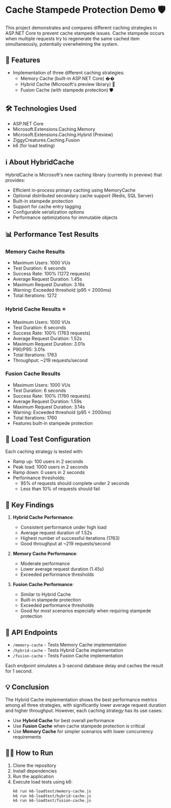 # Cache Stampede Protection Demo 🛡️

This project demonstrates and compares different caching strategies in ASP.NET Core to prevent cache stampede issues. Cache stampede occurs when multiple requests try to regenerate the same cached item simultaneously, potentially overwhelming the system.

## 🚀 Features

- Implementation of three different caching strategies:
  - Memory Cache (built-in ASP.NET Core) ��
  - Hybrid Cache (Microsoft's preview library) 🔄
  - Fusion Cache (with stampede protection) 🛡️

## 🛠️ Technologies Used

- ASP.NET Core
- Microsoft.Extensions.Caching.Memory
- Microsoft.Extensions.Caching.Hybrid (Preview)
- ZiggyCreatures.Caching.Fusion
- k6 (for load testing)

## ℹ️ About HybridCache

HybridCache is Microsoft's new caching library (currently in preview) that provides:
- Efficient in-process primary caching using MemoryCache
- Optional distributed secondary cache support (Redis, SQL Server)
- Built-in stampede protection
- Support for cache entry tagging
- Configurable serialization options
- Performance optimizations for immutable objects

## 📊 Performance Test Results

### Memory Cache Results
- Maximum Users: 1000 VUs
- Test Duration: 6 seconds
- Success Rate: 100% (1272 requests)
- Average Request Duration: 1.45s
- Maximum Request Duration: 3.16s
- Warning: Exceeded threshold (p95 < 2000ms)
- Total Iterations: 1272

### Hybrid Cache Results ⭐
- Maximum Users: 1000 VUs
- Test Duration: 6 seconds
- Success Rate: 100% (1763 requests)
- Average Request Duration: 1.52s
- Maximum Request Duration: 3.01s
- P90/P95: 3.01s
- Total Iterations: 1763
- Throughput: ~219 requests/second

### Fusion Cache Results
- Maximum Users: 1000 VUs
- Test Duration: 6 seconds
- Success Rate: 100% (1760 requests)
- Average Request Duration: 1.59s
- Maximum Request Duration: 3.14s
- Warning: Exceeded threshold (p95 < 2000ms)
- Total Iterations: 1760
- Features built-in stampede protection

## 🧪 Load Test Configuration

Each caching strategy is tested with:
- Ramp up: 100 users in 2 seconds
- Peak load: 1000 users in 2 seconds
- Ramp down: 0 users in 2 seconds
- Performance thresholds:
  - 95% of requests should complete under 2 seconds
  - Less than 10% of requests should fail

## 📝 Key Findings

1. **Hybrid Cache Performance**: 
   - Consistent performance under high load
   - Average request duration of 1.52s
   - Highest number of successful iterations (1763)
   - Good throughput at ~219 requests/second

2. **Memory Cache Performance**:
   - Moderate performance
   - Lower average request duration (1.45s)
   - Exceeded performance thresholds

3. **Fusion Cache Performance**:
   - Similar to Hybrid Cache
   - Built-in stampede protection
   - Exceeded performance thresholds
   - Good for most scenarios especially when requiring stampede protection

## 🚦 API Endpoints

- `/memory-cache` - Tests Memory Cache implementation
- `/hybrid-cache` - Tests Hybrid Cache implementation
- `/fusion-cache` - Tests Fusion Cache implementation

Each endpoint simulates a 3-second database delay and caches the result for 1 second.

## 💡 Conclusion

The Hybrid Cache implementation shows the best performance metrics among all three strategies, with significantly lower average request duration and higher throughput. However, each caching strategy has its use cases:

- Use **Hybrid Cache** for best overall performance
- Use **Fusion Cache** when cache stampede protection is critical
- Use **Memory Cache** for simpler scenarios with lower concurrency requirements

## 🏃‍♂️ How to Run

1. Clone the repository
2. Install dependencies
3. Run the application
4. Execute load tests using k6:
   ```bash
   k6 run k6-loadtest/memory-cache.js
   k6 run k6-loadtest/hybrid-cache.js
   k6 run k6-loadtest/fusion-cache.js
   ```
